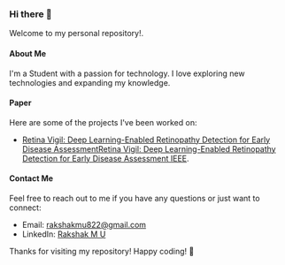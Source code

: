 ### Hi there 👋

Welcome to my personal repository!.

#### About Me

I'm a Student with a passion for technology. I love exploring new technologies and expanding my knowledge.

#### Paper

Here are some of the projects I've been worked on:

- [Retina Vigil: Deep Learning-Enabled Retinopathy Detection for Early Disease AssessmentRetina Vigil: Deep Learning-Enabled Retinopathy Detection for Early Disease Assessment
IEEE]().
#### Contact Me

Feel free to reach out to me if you have any questions or just want to connect:

- Email: rakshakmu822@gmail.com
- LinkedIn: [Rakshak M U](https://www.linkedin.com/in/rakshak-m-u/)

Thanks for visiting my repository! Happy coding! 🚀
